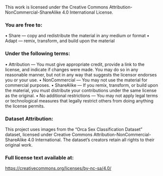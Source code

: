 This work is licensed under the Creative Commons
Attribution-NonCommercial-ShareAlike 4.0 International License.

### You are free to:
 • Share — copy and redistribute the material in any medium or format
 • Adapt — remix, transform, and build upon the material

### Under the following terms:
 • Attribution — You must give appropriate credit, provide a link to the license, and indicate if changes were made. You may do so in any
   reasonable manner, but not in any way that suggests the licensor endorses you or your use.
 • NonCommercial — You may not use the material for commercial purposes.
 • ShareAlike — If you remix, transform, or build upon the material,
   you must distribute your contributions under the same license as the original.
 • No additional restrictions — You may not apply legal terms or technological
   measures that legally restrict others from doing anything the license permits.

### Dataset Attribution:
This project uses images from the “Orca Sex Classification Dataset” dataset,
licensed under Creative Commons Attribution-NonCommercial-ShareAlike 4.0 International.
The dataset’s creators retain all rights to their original work.

### Full license text available at:
https://creativecommons.org/licenses/by-nc-sa/4.0/
